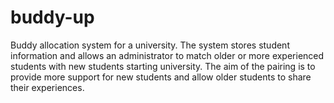 # buddy-up

Buddy allocation system for a university. The system stores student information and allows an administrator to match older or more experienced students with new students starting university. The aim of the pairing is to provide more support for new students and allow older students to share their experiences. 

